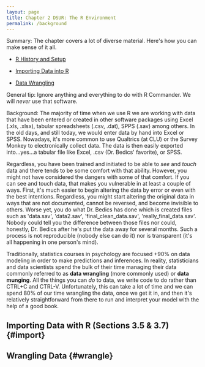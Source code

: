```yaml
---
layout: page
title: Chapter 2 DSUR: The R Environment
permalink: /background
---
```


Summary: The chapter covers a lot of diverse material.  Here's how you can make sense of it all.

- [R History and Setup](setup)

- [Importing Data into R](#import)

- [Data Wrangling](#create)


General tip: Ignore anything and everything to do with R Commander.  We will *never* use that software.

Background: The majority of time when we use R we are working with data that have been entered or created in other software packages using Excel (.xls, .xlsx), tabular spreadsheets (.csv, .dat), SPPS (.sav) among others.  In the old days, and still today, we would enter data by hand into Excel or SPSS.  Nowadays, it's more common to use Qualtrics (at CLU) or the Survey Monkey to electronically collect data.  The data is then easily exported into...yes...a tabular file like Excel, .csv (Dr. Bedics' favorite), or SPSS.

Regardless, you have been trained and initiated to be able to _see_ and _touch_ data and there tends to be some comfort with that ability.  However, you might not have considered the dangers with some of that comfort.  If you can see and touch data, that makes you vulnerable in at least a couple of ways.  First, it's much easier to begin altering the data by error or even with the best intentions.  Regardless, you might start altering the original data in ways that are not documented, cannot be reversed, and become invisible to others. Worse yet, you do what Dr. Bedics has done which is created files such as 'data.sav', 'data2.sav', 'final_clean_data.sav', 'really_final_data.sav'.  Nobody could tell you the difference between those files nor could, honestly, Dr. Bedics after he's put the data away for several months. Such a process is not reproducible (nobody else can do it) nor is transparent (it's all happening in one person's mind).

Traditionally, statistics courses in psychology are focused +90% on data modeling in order to make predictions and inferences.  In reality, statisticians and data scientists spend the bulk of their time managing their data commonly referred to as **data wrangling** (more commonly used) or **data munging**.  All the things you can _do_ to data, we write code to do rather than CTRL+C and CTRL-V.  Unfortunately, this can take a lot of time and we can spend 80% of our time wrangling the data, once we get it in, and then it's relatively straightforward from there to run and interpret your model with the help of a good book.  


## Importing Data with R (Sections 3.5 & 3.7) {#import}


## Wrangling Data {#wrangle}
